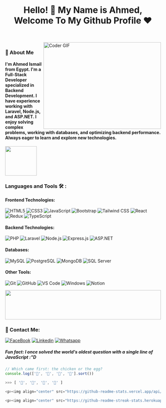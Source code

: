 <h1 align="center">Hello! 👋 My Name is Ahmed, Welcome To My Github Profile ♥</h1>

<br/>
<br/>

<img align="right" src="https://media.giphy.com/media/SWoSkN6DxTszqIKEqv/giphy.gif" alt="Coder GIF" width="380" height="280">

<h3>🚀 About Me</h3> 
<h4> I'm Ahmed Ismail from Egypt. I'm a Full-Stack Developer specialized in Backend Development. I have experience working with Laravel, Node.js, and ASP.NET. I enjoy solving complex problems, working with databases, and optimizing backend performance. Always eager to learn and explore new technologies.</h4>

<img align="center" src="https://github.com/Govindv7555/Govindv7555/blob/main/49e76e0596857673c5c80c85b84394c1.gif" width= 45% height=95px>

### Languages and Tools 🛠 : 

#### Frontend Technologies:
![HTML5](https://img.shields.io/badge/-HTML5-%23E44D27?style=flat-square&logo=html5&logoColor=ffffff)
![CSS3](https://img.shields.io/badge/-CSS3-%231572B6?style=flat-square&logo=css3)
![JavaScript](https://img.shields.io/badge/-JavaScript-black?style=flat-square&logo=javascript)
![Bootstrap](https://img.shields.io/badge/-Bootstrap-563D7C?style=flat-square&logo=Bootstrap)
![Tailwind CSS](https://img.shields.io/badge/-TailwindCSS-15b4c1?style=flat-square&logo=tailwindcss&logoColor=ffffff)
![React](https://img.shields.io/badge/-React-%23282C34?style=flat-square&logo=react)
![Redux](https://img.shields.io/badge/-Redux-764ABC?style=flat-square&logo=redux)
![TypeScript](https://img.shields.io/badge/-TypeScript-2e72bc?style=flat-square&logo=typescript&logoColor=ffffff)

#### Backend Technologies:
![PHP](https://img.shields.io/badge/-PHP-777BB4?style=flat-square&logo=php&logoColor=ffffff)
![Laravel](https://img.shields.io/badge/-Laravel-FF2D20?style=flat-square&logo=laravel&logoColor=ffffff)
![Node.js](https://img.shields.io/badge/-Node.js-339933?style=flat-square&logo=node.js&logoColor=ffffff)
![Express.js](https://img.shields.io/badge/-Express.js-000000?style=flat-square&logo=express&logoColor=ffffff)
![ASP.NET](https://img.shields.io/badge/-ASP.NET-512BD4?style=flat-square&logo=dotnet&logoColor=ffffff)

#### Databases:
![MySQL](https://img.shields.io/badge/-MySQL-4479A1?style=flat-square&logo=mysql&logoColor=ffffff)
![PostgreSQL](https://img.shields.io/badge/-PostgreSQL-336791?style=flat-square&logo=postgresql&logoColor=ffffff)
![MongoDB](https://img.shields.io/badge/-MongoDB-47A248?style=flat-square&logo=mongodb&logoColor=ffffff)
![SQL Server](https://img.shields.io/badge/-SQL%20Server-CC2927?style=flat-square&logo=microsoft-sql-server&logoColor=ffffff)

#### Other Tools:
![Git](https://img.shields.io/badge/-Git-%23F05032?style=flat-square&logo=git&logoColor=%23ffffff)
![GitHub](https://img.shields.io/badge/-GitHub-181717?style=flat-square&logo=github)
![VS Code](http://img.shields.io/badge/-VS%20Code-007ACC?style=flat-square&logo=visual-studio-code&logoColor=ffffff)
![Windows](http://img.shields.io/badge/-Windows-0078D6?style=flat-square&logo=windows&logoColor=ffffff)
![Notion](https://img.shields.io/badge/-Notion-fff?style=flat-square&logo=notion&logoColor=000)

<img src="https://github.com/Govindv7555/Govindv7555/blob/main/49e76e0596857673c5c80c85b84394c1.gif" width=100% height=95px>

### 🔗 Contact Me:
[![FaceBook](https://img.shields.io/badge/Facebook-1877F2?style=for-the-badge&logo=facebook&logoColor=white)](https://www.facebook.com/AhmedIsmail4865/)
[![Linkedin](https://img.shields.io/badge/LinkedIn-0077B5?style=for-the-badge&logo=linkedin&logoColor=white)](https://www.linkedin.com/in/ahmed-ismail-722048242)
[![Whatsapp](https://img.shields.io/badge/-Whatsapp-075e54?style=for-the-badge&logo=Whatsapp&logoColor=white)](https://api.whatsapp.com/send?phone=01118962513)

##### Fun fact: I once solved the world's oldest question with a single line of JavaScript  :"D

```javascript
// Which came first: the chicken or the egg?
console.log(['🥚', '🐣', '🐥', '🐓'].sort())

>>> [ '🐓', '🐣', '🐥', '🥚' ]

<p><img align="center" src="https://github-readme-stats.vercel.app/api/top-langs?username=ahmed777ismail&show_icons=true&locale=en&layout=compact" alt="ahmed777ismail" /></p>

<p><img align="center" src="https://github-readme-streak-stats.herokuapp.com/?user=ahmed777ismail&" alt="ahmed777ismail" /></p>
